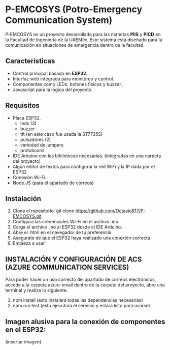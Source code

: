 # P-EMCOSYS (Potro-Emergency Communication System)

P-EMCOSYS es un proyecto desarrollado para las materias **PIIS** y **PICD** en la Facultad de Ingeniería de la UAEMéx. Este sistema está diseñado para la comunicación en situaciones de emergencia dentro de la facultad.

## Características

- Control principal basado en **ESP32**.
- Interfaz web integrada para monitoreo y control.
- Componentes como LEDs, botones físicos y buzzer.
- Javascript para la lógica del proyecto.

## Requisitos

- Placa ESP32.
   - leds (3)
   - buzzer
   - tft (en este caso fue usada la ST7735S)
   - pulsadores (2)
   - variedad de jumpers
   - protoboard
- IDE Arduino con las bibliotecas necesarias. (integradas en una carpeta del proyecto)
- Algún editor de textos para configurar la red WiFi y la IP dada por el ESP32
- Conexión Wi-Fi.
- Node.JS (para el apartado de correos)

## Instalación

1. Clona el repositorio: git clone https://github.com/OctavioR17/P-EMCOSYS.git
2. Configura las credenciales Wi-Fi en el archivo .ino.
3. Carga el archivo .ino al ESP32 desde el IDE Arduino.
4. Abre el .html en el navegador de tu preferencia
5. Asegurate de que el ESP32 haya realizado una conexión correcta
6. Empieza a usar

## INSTALACIÓN Y CONFIGURACIÓN DE ACS (AZURE COMMUNICATION SERVICES)
Para poder hacer un uso correcto del apartado de correos electrónicos, accede a la carpeta azure-email dentro de la carpeta del proyecto, abre una terminal y realiza lo siguiente: 
1. npm install (esto instalará todas las dependencias necesarias)
2. npm run test (esto ejecutará el servicio y estará listo para usarse)

## Imagen alusiva para la conexión de componentes en el ESP32:
(insertar imagen)
